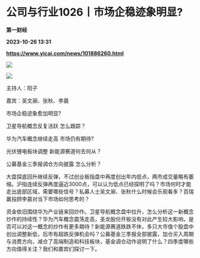 # 公司与行业1026丨市场企稳迹象明显?
**第一财经**

**2023-10-26 13:31**

**https://www.yicai.com/news/101886260.html**

![](https://imgcdn.yicai.com/uppics/slides/2023/10/eade0fc0178b73991c9a27845e28664f.jpg)

[![](https://imgcdn.yicai.com/uppics/images/2023/10/f77b164defad69cccc9fe1ef0af57d25.jpg)](https://yktstatic.emoney.cn/ykthtml/app-download/)

主持人：阳子

嘉宾：吴文昶、张秋、李晨

市场企稳迹象愈加明显?

卫星导航概念反复活跃 怎么跟踪？

华为汽车概念继续走高 市场仍有期待?

光伏锂电板块调整 新能源赛道何去何从？

公募基金三季报调仓方向披露 怎么分析？

大盘探底回升继续反弹，不过创业板指盘中再度创出年内低点，两市成交量略有萎缩。沪指连续反弹再度逼近3000点，可以认为低点已经探明了吗？市场何时才能走出底部区域，需要哪些信号？私募人士吴文昶、张秋什么时候会乐观看多？百瑞赢投顾李晨对当下市场如何思考的？

资金依旧围绕华为产业链来回炒作。卫星导航概念盘中拉升，怎么分析这一新概念炒作的持续性？华为汽车概念震荡走高，圣龙股份开板没有对此产生较大影响，是否可以对这一概念的炒作有更多期待？新能源赛道跌跌不休，多只大市值个股盘中创出调整新低，后市有超跌反弹机会吗？公募基金三季报全部披露，加仓买入周期与消费方向，减仓了高端制造和科技板块，基金调仓动作说明了什么？四季度哪些方向值得关注？我们和嘉宾们探讨一下。